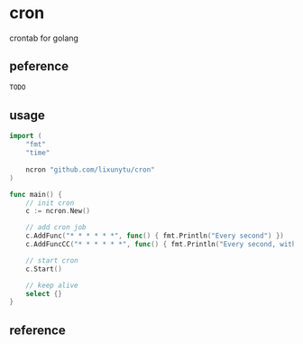 # cron
crontab for golang

## peference
```bash
TODO	
```

## usage
```go
import (
	"fmt"
	"time"
	
	ncron "github.com/lixunytu/cron"
)

func main() {
	// init cron
	c := ncron.New()

	// add cron job
	c.AddFunc("* * * * * *", func() { fmt.Println("Every second") })
	c.AddFuncCC("* * * * * *", func() { fmt.Println("Every second, with max Concurrrent 2"); time.Sleep(10 * time.Second)}, 2)

	// start cron
	c.Start()

	// keep alive
	select {}
}
```

## reference

